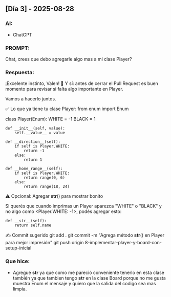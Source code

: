## [Día 3] - 2025-08-28
### AI:
- ChatGPT
### PROMPT:
Chat, crees que debo agregarle algo mas a mi clase Player?
### Respuesta:
¡Excelente instinto, Valen! 🔎 Y sí: antes de cerrar el Pull Request es buen momento para revisar si falta algo importante en Player.

Vamos a hacerlo juntos.

✅ Lo que ya tiene tu clase Player:
    from enum import Enum

class Player(Enum):
    WHITE = -1
    BLACK = 1

    def __init__(self, value):
        self.__value__ = value
    
    def __direction__(self):
        if self is Player.WHITE:
            return -1
        else:
            return 1

    def __home_range__(self):
        if self is Player.WHITE:
            return range(0, 6)
        else:
            return range(18, 24)

⚠️ Opcional: Agregar __str__() para mostrar bonito

Si querés que cuando imprimas un Player aparezca "WHITE" o "BLACK" y no algo como <Player.WHITE: -1>, podés agregar esto:

    def __str__(self):
        return self.name

✍️ Commit sugerido
git add .
git commit -m "Agrega método __str__() en Player para mejor impresión"
git push origin 8-implementar-player-y-board-con-setup-inicial

### Que hice:
- Agregué __str__ ya que como me pareció conveniente tenerlo en esta clase también ya que tambien tengo __str__ en la clase Board porque no me gusta muestra Enum el mensaje y quiero que la salida del codigo sea mas limpia.

  